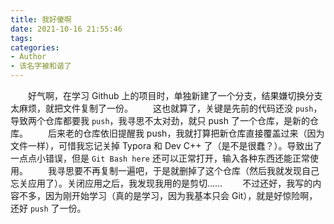 ```yaml
---
title: 我好傻啊
date: 2021-10-16 21:55:46
tags: 
categories:
- Author
- 该名字被和谐了
---
```


&emsp;&emsp;好气啊，在学习 Github 上的项目时，单独新建了一个分支，结果嫌切换分支太麻烦，就把文件复制了一份。
&emsp;&emsp;这也就算了，关键是先前的代码还没 `push`，导致两个仓库都要我 `push`，我寻思不太对劲，就只 push 了一个仓库，是新的仓库。
&emsp;&emsp;后来老的仓库依旧提醒我 push，我就打算把新仓库直接覆盖过来（因为文件一样），可惜我忘记关掉 Typora 和 Dev C++ 了（是不是很蠢？）。导致出了一点点小错误，但是 `Git Bash here` 还可以正常打开，输入各种东西还能正常使用。
&emsp;&emsp;我寻思要不再复制一遍吧，于是就删掉了这个仓库（然后我就发现自己忘关应用了）。关闭应用之后，我发现我用的是剪切……
&emsp;&emsp;不过还好，我写的内容不多，因为刚开始学习（真的是学习，因为我基本只会 Git），就是好惊险啊，还好 `push` 了一份。


